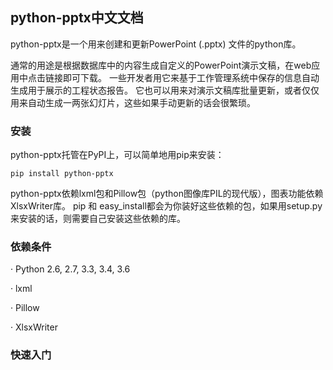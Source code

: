 ## python-pptx中文文档
python-pptx是一个用来创建和更新PowerPoint (.pptx) 文件的python库。

通常的用途是根据数据库中的内容生成自定义的PowerPoint演示文稿，在web应用中点击链接即可下载。
一些开发者用它来基于工作管理系统中保存的信息自动生成用于展示的工程状态报告。
它也可以用来对演示文稿库批量更新，或者仅仅用来自动生成一两张幻灯片，这些如果手动更新的话会很繁琐。

### 安装
python-pptx托管在PyPI上，可以简单地用pip来安装：

`pip install python-pptx
`

python-pptx依赖lxml包和Pillow包（python图像库PIL的现代版），图表功能依赖XlsxWriter库。
pip 和 easy_install都会为你装好这些依赖的包，如果用setup.py来安装的话，则需要自己安装这些依赖的库。

### 依赖条件
· Python 2.6, 2.7, 3.3, 3.4, 3.6

· lxml

· Pillow

· XlsxWriter

### 快速入门

